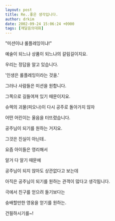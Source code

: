 ```yaml
---
layout: post
title: Re..좋은 생각입니다.
author: drkim
date: 2002-09-24 15:06:24 +0900
tags: [깨달음의대화]
---
```

"미션이냐 롤플레잉이냐!"
  
예술이 되느냐 상품이 되느냐의 갈림길이지요.
  

  
우리는 정답을 알고 있습니다.
  
'인생은 롤플레잉이라는 것을.'
  

  
그러나 사람들은 미션을 원합니다.
  
그쪽으로 길들여져 있기 때문이지요.
  

  
슈렉의 괴물(피오나)이 다시 공주로 돌아가지 않자
  
어떤 어린이는 울음을 터뜨렸습니다.
  

  
공주님이 되기를 원하는 거지요.
  
그것은 진실이 아닌데..
  

  
요즘 아이들은 영리해서
  
알거 다 알기 때문에
  

  
공주님이 되지 않아도 상관없다고 보는데
  
아직은 공주님이 되기를 원하는 관객이 많다고 생각됩니다.
  

  
극에서 친구를 얻으려 들기보다는
  
숭배할만한 영웅을 얻기를 원하는.
  

  
건필하시기를~!